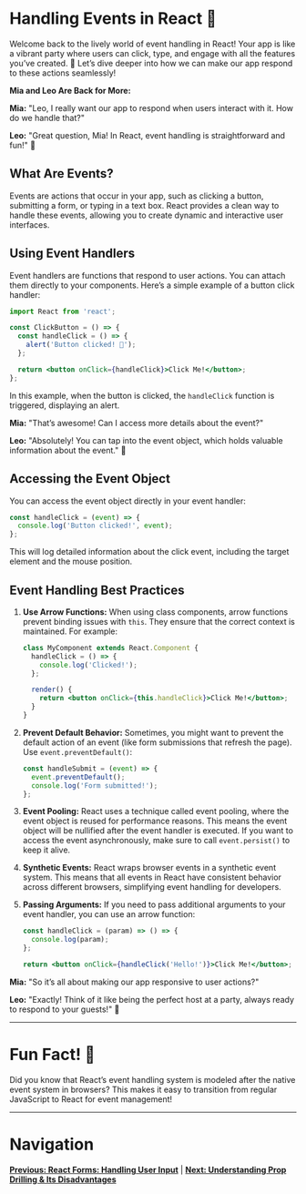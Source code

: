 # Handling Events in React 🎉

Welcome back to the lively world of event handling in React! Your app is like a vibrant party where users can click, type, and engage with all the features you’ve created. 🎈 Let’s dive deeper into how we can make our app respond to these actions seamlessly!

**Mia and Leo Are Back for More:**

**Mia:** "Leo, I really want our app to respond when users interact with it. How do we handle that?"

**Leo:** "Great question, Mia! In React, event handling is straightforward and fun!" 🌟

## What Are Events?

Events are actions that occur in your app, such as clicking a button, submitting a form, or typing in a text box. React provides a clean way to handle these events, allowing you to create dynamic and interactive user interfaces.

## Using Event Handlers

Event handlers are functions that respond to user actions. You can attach them directly to your components. Here’s a simple example of a button click handler:
```jsx
import React from 'react';

const ClickButton = () => {
  const handleClick = () => {
    alert('Button clicked! 🎉');
  };

  return <button onClick={handleClick}>Click Me!</button>;
};
```
In this example, when the button is clicked, the `handleClick` function is triggered, displaying an alert.

**Mia:** "That’s awesome! Can I access more details about the event?"

**Leo:** "Absolutely! You can tap into the event object, which holds valuable information about the event." 🧐

## Accessing the Event Object

You can access the event object directly in your event handler:
```jsx
const handleClick = (event) => {
  console.log('Button clicked!', event);
};
```
This will log detailed information about the click event, including the target element and the mouse position.

## Event Handling Best Practices

1. **Use Arrow Functions:** When using class components, arrow functions prevent binding issues with `this`. They ensure that the correct context is maintained. For example:
   ```jsx
   class MyComponent extends React.Component {
     handleClick = () => {
       console.log('Clicked!');
     };

     render() {
       return <button onClick={this.handleClick}>Click Me!</button>;
     }
   }
   ```

2. **Prevent Default Behavior:** Sometimes, you might want to prevent the default action of an event (like form submissions that refresh the page). Use `event.preventDefault()`:
   ```jsx
   const handleSubmit = (event) => {
     event.preventDefault();
     console.log('Form submitted!');
   };
   ```

3. **Event Pooling:** React uses a technique called event pooling, where the event object is reused for performance reasons. This means the event object will be nullified after the event handler is executed. If you want to access the event asynchronously, make sure to call `event.persist()` to keep it alive.

4. **Synthetic Events:** React wraps browser events in a synthetic event system. This means that all events in React have consistent behavior across different browsers, simplifying event handling for developers.

5. **Passing Arguments:** If you need to pass additional arguments to your event handler, you can use an arrow function:
   ```jsx
   const handleClick = (param) => () => {
     console.log(param);
   };

   return <button onClick={handleClick('Hello!')}>Click Me!</button>;
   ```

**Mia:** "So it’s all about making our app responsive to user actions?"

**Leo:** "Exactly! Think of it like being the perfect host at a party, always ready to respond to your guests!" 🎊

---

# Fun Fact! 🎉

Did you know that React’s event handling system is modeled after the native event system in browsers? This makes it easy to transition from regular JavaScript to React for event management!

---

# Navigation

**[Previous: React Forms: Handling User Input](./react-forms.md)** | **[Next: Understanding Prop Drilling & Its Disadvantages](./prop-drilling.md)**
